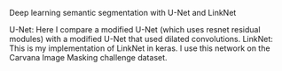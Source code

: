 Deep learning semantic segmentation with U-Net and LinkNet

U-Net: Here I compare a modified U-Net (which uses resnet residual modules) with a modified U-Net that used dilated convolutions.
LinkNet: This is my implementation of LinkNet in keras. I use this network on the Carvana Image Masking challenge dataset.
